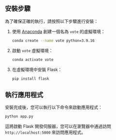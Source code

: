 ## 安裝步驟

為了確保正確的執行，請按照以下步驟進行安裝：

1. 使用 [Anaconda]([url]('https://www.anaconda.com/download/success')) 創建一個名為 `vote` 的虛擬環境：

    ```bash
    conda create --name vote python=3.9.16
    ```

2. 啟動 `vote` 虛擬環境：

    ```bash
    conda activate vote
    ```

3. 在虛擬環境中安裝 Flask：

    ```bash
    pip install flask
    ```

## 執行應用程式

安裝完成後，您可以執行以下命令來啟動應用程式：

```bash
python app.py
```

這將啟動 Flask 開發伺服器，您可以在瀏覽器中通過訪問 `http://localhost:5000` 來訪問應用程式。

